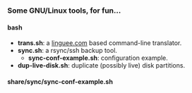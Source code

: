 ### Some GNU/Linux tools, for fun...


#### bash

- **trans.sh**: a [linguee.com](https://linguee.com) based command-line translator.
- **sync.sh**: a rsync/ssh backup tool.
    - **sync-conf-example.sh**: configuration example.
- **dup-live-disk.sh**: duplicate (possibly live) disk partitions.

#### share/sync/sync-conf-example.sh
